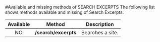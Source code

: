 #Available and missing methods of SEARCH EXCERPTS
The following list shows methods available and missing of Search Excerpts:

| Available | Method               | Description
|:---------:|:--------------------:| -----------------|
| NO        | **/search/excerpts** | Searches a site. |

